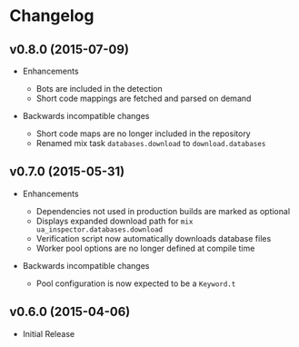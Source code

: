 # Changelog

## v0.8.0 (2015-07-09)

- Enhancements
  - Bots are included in the detection
  - Short code mappings are fetched and parsed on demand

- Backwards incompatible changes
  - Short code maps are no longer included in the repository
  - Renamed mix task `databases.download` to `download.databases`

## v0.7.0 (2015-05-31)

- Enhancements
  - Dependencies not used in production builds are marked as optional
  - Displays expanded download path for `mix ua_inspector.databases.download`
  - Verification script now automatically downloads database files
  - Worker pool options are no longer defined at compile time

- Backwards incompatible changes
  - Pool configuration is now expected to be a `Keyword.t`

## v0.6.0 (2015-04-06)

- Initial Release
